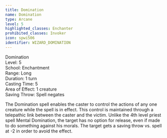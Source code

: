```yaml
---
title: Domination
name: Domination
type: Arcane
level: 5
highlighted_classes: Enchanter
prohibited_classes: Invoker
icon: spwi506
identifier: WIZARD_DOMINATION
---
```

Domination  
Level: 5  
School: Enchantment  
Range: Long  
Duration: 1 turn  
Casting Time: 5  
Area of Effect: 1 creature  
Saving Throw: Spell negates  
  
The Domination spell enables the caster to control the actions of any one creature while the spell is in effect. This control is maintained through a telepathic link between the caster and the victim. Unlike the 4th level priest spell Mental Domination, the target has no option for release, even if made to do something against his morals. The target gets a saving throw vs. spell at -2 in order to avoid the effect.  
